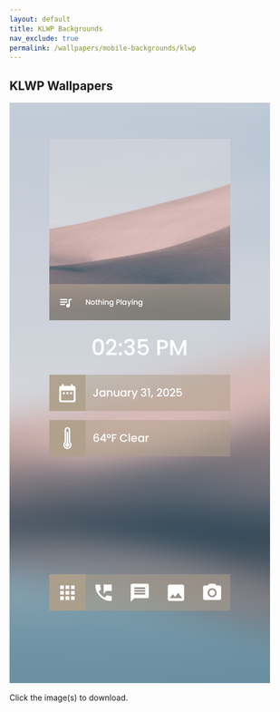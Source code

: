 ```yaml
---
layout: default
title: KLWP Backgrounds
nav_exclude: true
permalink: /wallpapers/mobile-backgrounds/klwp
---
```


<div class="card">
    <div class="container">
        <h2 class="text-delta">KLWP Wallpapers</h2>
        <div class="gallery">
            <a href="https://github.com/The-Back-Room/Wallpapers/raw/refs/heads/main/mobile/KLWP/Minima.klwp" target="_blank">
                <img src="https://raw.githubusercontent.com/The-Back-Room/The-Back-Room.github.io/refs/heads/main/docs/assets/PreviewImages/KLWP/Minima.klwp.png" class="squared-corners"></a>
        </div>
        <p class="text-delta">Click the image(s) to download.</p>
    </div>
</div>
